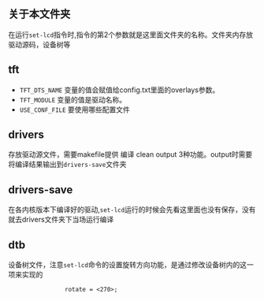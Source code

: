 
## 关于本文件夹
在运行`set-lcd`指令时,指令的第2个参数就是这里面文件夹的名称。文件夹内存放驱动源码，设备树等

## tft
- `TFT_DTS_NAME` 变量的值会赋值给config.txt里面的overlays参数。
- `TFT_MODULE` 变量的值是驱动名称。
- `USE_CONF_FILE` 要使用哪些配置文件
## drivers
存放驱动源文件，需要makefile提供 编译 clean output 3种功能。output时需要将编译结果输出到`drivers-save`文件夹

## drivers-save
在各内核版本下编译好的驱动,`set-lcd`运行的时候会先看这里面也没有保存，没有就去drivers文件夹下当场运行编译


## dtb
设备树文件，注意`set-lcd`命令的设置旋转方向功能，是通过修改设备树内的这一项来实现的
```
				rotate = <270>;
```